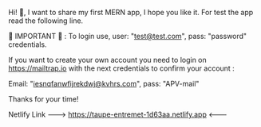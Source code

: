 Hi! :wave:, I want to share my first MERN app, I hope you like it. For test the app read the following line.

:rotating_light: IMPORTANT :rotating_light: : To login use, user: "test@test.com", pass: "password" credentials. 

If you want to create your own account you need to login on https://mailtrap.io with the next credentials to confirm your account : 

Email: "iesnqfanwfijrekdwj@kvhrs.com", pass: "APV-mail"

Thanks for your time!
              


Netlify Link ---> https://taupe-entremet-1d63aa.netlify.app <---
